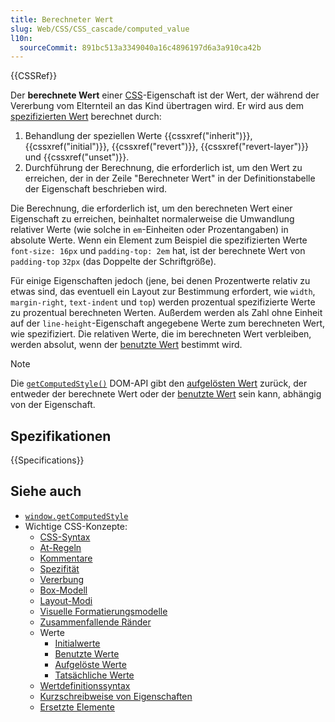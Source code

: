```yaml
---
title: Berechneter Wert
slug: Web/CSS/CSS_cascade/computed_value
l10n:
  sourceCommit: 891bc513a3349040a16c4896197d6a3a910ca42b
---
```


{{CSSRef}}

Der **berechnete Wert** einer [CSS](/de/docs/Web/CSS)-Eigenschaft ist der Wert, der während der Vererbung vom Elternteil an das Kind übertragen wird. Er wird aus dem [spezifizierten Wert](/de/docs/Web/CSS/CSS_cascade/specified_value) berechnet durch:

1. Behandlung der speziellen Werte {{cssxref("inherit")}}, {{cssxref("initial")}}, {{cssxref("revert")}}, {{cssxref("revert-layer")}} und {{cssxref("unset")}}.
2. Durchführung der Berechnung, die erforderlich ist, um den Wert zu erreichen, der in der Zeile "Berechneter Wert" in der Definitionstabelle der Eigenschaft beschrieben wird.

Die Berechnung, die erforderlich ist, um den berechneten Wert einer Eigenschaft zu erreichen, beinhaltet normalerweise die Umwandlung relativer Werte (wie solche in `em`-Einheiten oder Prozentangaben) in absolute Werte. Wenn ein Element zum Beispiel die spezifizierten Werte `font-size: 16px` und `padding-top: 2em` hat, ist der berechnete Wert von `padding-top` `32px` (das Doppelte der Schriftgröße).

Für einige Eigenschaften jedoch (jene, bei denen Prozentwerte relativ zu etwas sind, das eventuell ein Layout zur Bestimmung erfordert, wie `width`, `margin-right`, `text-indent` und `top`) werden prozentual spezifizierte Werte zu prozentual berechneten Werten. Außerdem werden als Zahl ohne Einheit auf der `line-height`-Eigenschaft angegebene Werte zum berechneten Wert, wie spezifiziert. Die relativen Werte, die im berechneten Wert verbleiben, werden absolut, wenn der [benutzte Wert](/de/docs/Web/CSS/CSS_cascade/used_value) bestimmt wird.

> [!NOTE]
> Die [`getComputedStyle()`](/de/docs/Web/API/Window/getComputedStyle) DOM-API gibt den [aufgelösten Wert](/de/docs/Web/CSS/resolved_value) zurück, der entweder der berechnete Wert oder der [benutzte Wert](/de/docs/Web/CSS/CSS_cascade/used_value) sein kann, abhängig von der Eigenschaft.

## Spezifikationen

{{Specifications}}

## Siehe auch

- [`window.getComputedStyle`](/de/docs/Web/API/Window/getComputedStyle)
- Wichtige CSS-Konzepte:
  - [CSS-Syntax](/de/docs/Web/CSS/CSS_syntax/Syntax)
  - [At-Regeln](/de/docs/Web/CSS/CSS_syntax/At-rule)
  - [Kommentare](/de/docs/Web/CSS/CSS_syntax/Comments)
  - [Spezifität](/de/docs/Web/CSS/CSS_cascade/Specificity)
  - [Vererbung](/de/docs/Web/CSS/CSS_cascade/Inheritance)
  - [Box-Modell](/de/docs/Web/CSS/CSS_box_model/Introduction_to_the_CSS_box_model)
  - [Layout-Modi](/de/docs/Web/CSS/Layout_mode)
  - [Visuelle Formatierungsmodelle](/de/docs/Web/CSS/Visual_formatting_model)
  - [Zusammenfallende Ränder](/de/docs/Web/CSS/CSS_box_model/Mastering_margin_collapsing)
  - Werte
    - [Initialwerte](/de/docs/Web/CSS/CSS_cascade/initial_value)
    - [Benutzte Werte](/de/docs/Web/CSS/CSS_cascade/used_value)
    - [Aufgelöste Werte](/de/docs/Web/CSS/resolved_value)
    - [Tatsächliche Werte](/de/docs/Web/CSS/CSS_cascade/actual_value)
  - [Wertdefinitionssyntax](/de/docs/Web/CSS/CSS_Values_and_Units/Value_definition_syntax)
  - [Kurzschreibweise von Eigenschaften](/de/docs/Web/CSS/Shorthand_properties)
  - [Ersetzte Elemente](/de/docs/Web/CSS/Replaced_element)
